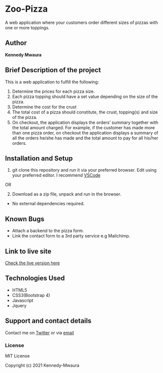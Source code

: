 # Zoo-Pizza

A web application where your customers order different sizes of pizzas with one or more toppings.

## Author

**Kennedy Mwaura**

## Brief Description of the project

This is a  web application to fulfill the following:

1. Determine the prices for each pizza size.
2. Each pizza topping should have a set value depending on the size of the pizza.
3. Determine the cost for the crust
4. The total cost of a pizza should constitute, the crust, topping(s) and size of the pizza.
5. On checkout, the application displays the orders’ summary together with the total amount charged. For example, if the customer has made more than one pizza order, on checkout the application displays a summary of all the orders he/she has made and the total amount to pay for all his/her orders.

## Installation and Setup

  1. git clone this repository and run it via your preferred browser. Edit using your preferred editor. I recommend [VSCode](https://code.visualstudio.com/)

   OR

   2. Download as a zip file, unpack and run in the browser.

* No external dependencies required.

## Known Bugs

* Attach a backend to the pizza form.
* Link the contact form to a 3rd party service e.g Mailchimp.
  
## Link to live site

[Check the live version here](https://kennedy-mwaura.github.io/Zoo-Pizza/)

## Technologies Used

* HTML5
* CSS3(Bootstrap 4)
* Javascript
* Jquery

## Support and contact details

Contact me on [Twitter](https://twitter.com/KenMwaura1) or via [email](kemwaura@gmail.com)

### License

MIT License

Copyright (c) 2021 Kennedy-Mwaura
